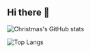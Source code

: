 ## Hi there 👋

<!--
**Liuying-1314/Liuying-1314** is a ✨ _special_ ✨ repository because its `README.md` (this file) appears on your GitHub profile.

Here are some ideas to get you started:

- 🔭 I’m currently working on ...
- 🌱 I’m currently learning ...
- 👯 I’m looking to collaborate on ...
- 🤔 I’m looking for help with ...
- 💬 Ask me about ...
- 📫 How to reach me: ...
- 😄 Pronouns: ...
- ⚡ Fun fact: ...
-->

![Christmas's GitHub stats](https://github-readme-stats.vercel.app/api?username=Liuying-1314&show_icons=true&theme=tokyonight)

![Top Langs](https://github-readme-stats.vercel.app/api/top-langs/?username=Liuying-1314&layout=compact&theme=tokyonight)

